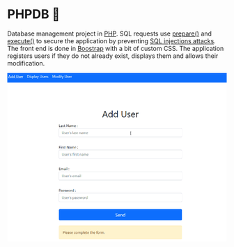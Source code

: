 # PHPDB :elephant:

Database management project in [PHP](https://www.php.net/). SQL requests use [prepare()](https://www.php.net/manual/en/pdo.prepare.php) and [execute()](https://www.php.net/manual/en/pdostatement.execute.php) to secure the application by preventing [SQL injections attacks](https://developer.mozilla.org/en-US/docs/Glossary/SQL_Injection). The front end is done in [Boostrap](https://getbootstrap.com/) with a bit of custom CSS. The application registers users if they do not already exist, displays them and allows their modification.

![Demo gif](PHPDB.gif)